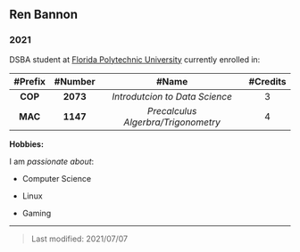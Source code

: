 ## Ren Bannon

### 2021 

DSBA student at [Florida Polytechnic University](https://www.floridapoly.edu) currently enrolled in:

|#Prefix     |#Number      |#Name                              | #Credits    |
|:----------:|:-----------:|:---------------------------------:|:-----------:|
|**COP**     |**2073**     |_Introdutcion to Data Science_     |3            |
|**MAC**     |**1147**     |_Precalculus Algerbra/Trigonometry_|4            |


**Hobbies:**

I am _passionate about_: 

- Computer Science

- Linux

- Gaming

***



> Last modified: 2021/07/07


